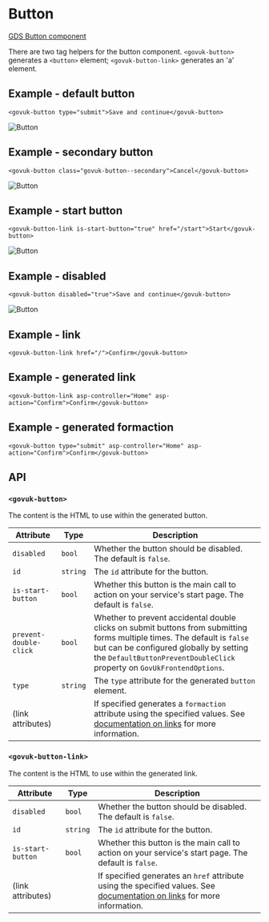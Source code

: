 # Button

[GDS Button component](https://design-system.service.gov.uk/components/button/)

There are two tag helpers for the button component. `<govuk-button>` generates a `<button>` element; `<govuk-button-link>` generates an 'a' element.

## Example - default button

```razor
<govuk-button type="submit">Save and continue</govuk-button>
```

![Button](../images/button-default.png)

## Example - secondary button

```razor
<govuk-button class="govuk-button--secondary">Cancel</govuk-button>
```

![Button](../images/button-secondary.png)

## Example - start button

```razor
<govuk-button-link is-start-button="true" href="/start">Start</govuk-button>
```

![Button](../images/button-start.png)

## Example - disabled

```razor
<govuk-button disabled="true">Save and continue</govuk-button>
```

![Button](../images/button-disabled.png)

## Example - link

```razor
<govuk-button-link href="/">Confirm</govuk-button>
```

## Example - generated link

```razor
<govuk-button-link asp-controller="Home" asp-action="Confirm">Confirm</govuk-button>
```

## Example - generated formaction

```razor
<govuk-button type="submit" asp-controller="Home" asp-action="Confirm">Confirm</govuk-button>
```

## API

### `<govuk-button>`

The content is the HTML to use within the generated button.

| Attribute              | Type     | Description                                                                                                                                                                                                                                    |
|------------------------|----------|------------------------------------------------------------------------------------------------------------------------------------------------------------------------------------------------------------------------------------------------|
| `disabled`             | `bool`   | Whether the button should be disabled. The default is `false`.                                                                                                                                                                                 |
| `id`                   | `string` | The `id` attribute for the button.                                                                                                                                                                                                             |
| `is-start-button`      | `bool`   | Whether this button is the main call to action on your service's start page. The default is `false`.                                                                                                                                           |
| `prevent-double-click` | `bool`   | Whether to prevent accidental double clicks on submit buttons from submitting forms multiple times. The default is `false` but can be configured globally by setting the `DefaultButtonPreventDoubleClick` property on `GovUkFrontendOptions`. |
| `type`                 | `string` | The `type` attribute for the generated `button` element.                                                                                                                                                                                       |
| (link attributes)      |          | If specified generates a `formaction` attribute using the specified values. See [documentation on links](../links.md) for more information.                                                                                                    |

### `<govuk-button-link>`

The content is the HTML to use within the generated link.

| Attribute         | Type     | Description                                                                                                                            |
|-------------------|----------|----------------------------------------------------------------------------------------------------------------------------------------|
| `disabled`        | `bool`   | Whether the button should be disabled. The default is `false`.                                                                         |
| `id`              | `string` | The `id` attribute for the button.                                                                                                     |
| `is-start-button` | `bool`   | Whether this button is the main call to action on your service's start page. The default is `false`.                                   |
| (link attributes) |          | If specified generates an `href` attribute using the specified values. See [documentation on links](../links.md) for more information. |
